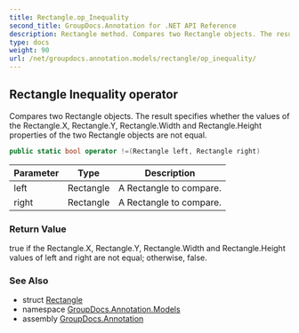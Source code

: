 ```yaml
---
title: Rectangle.op_Inequality
second_title: GroupDocs.Annotation for .NET API Reference
description: Rectangle method. Compares two Rectangle objects. The result specifies whether the values of the Rectangle.X Rectangle.Y Rectangle.Width and Rectangle.Height properties of the two Rectangle objects are not equal
type: docs
weight: 90
url: /net/groupdocs.annotation.models/rectangle/op_inequality/
---
```

## Rectangle Inequality operator

Compares two Rectangle objects. The result specifies whether the values of the Rectangle.X, Rectangle.Y, Rectangle.Width and Rectangle.Height properties of the two Rectangle objects are not equal.

```csharp
public static bool operator !=(Rectangle left, Rectangle right)
```

| Parameter | Type | Description |
| --- | --- | --- |
| left | Rectangle | A Rectangle to compare. |
| right | Rectangle | A Rectangle to compare. |

### Return Value

true if the Rectangle.X, Rectangle.Y, Rectangle.Width and Rectangle.Height values of left and right are not equal; otherwise, false.

### See Also

* struct [Rectangle](../)
* namespace [GroupDocs.Annotation.Models](../../rectangle/)
* assembly [GroupDocs.Annotation](../../../)


